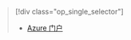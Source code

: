 > [!div class="op_single_selector"]
> * [Azure 门户](../articles/iot-hub/iot-hub-configure-file-upload.md)


